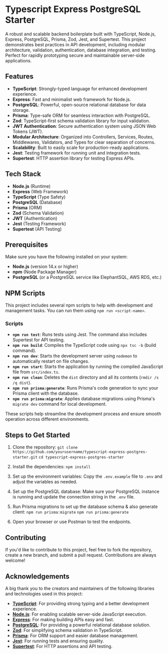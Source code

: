 
# Typescript Express PostgreSQL Starter

A robust and scalable backend boilerplate built with TypeScript, Node.js, Express, PostgreSQL, Prisma, Zod, Jest, and Supertest. This project demonstrates best practices in API development, including modular architecture, validation, authentication, database integration, and testing. Perfect for rapidly prototyping secure and maintainable server-side applications.


## Features

- **TypeScript**: Strongly-typed language for enhanced development experience.
- **Express**: Fast and minimalist web framework for Node.js.
- **PostgreSQL**: Powerful, open-source relational database for data storage.
- **Prisma**: Type-safe ORM for seamless interaction with PostgreSQL.
- **Zod**: TypeScript-first schema validation library for input validation.
- **JWT Authentication**: Secure authentication system using JSON Web Tokens (JWT).
- **Modular Architecture**: Organized into Controllers, Services, Routes, Middlewares, Validators, and Types for clear separation of concerns.
- **Scalability**: Built to easily scale for production-ready applications.
- **Jest**: Testing framework for running unit and integration tests.
- **Supertest**: HTTP assertion library for testing Express APIs.
  
## Tech Stack

- **Node.js** (Runtime)
- **Express** (Web Framework)
- **TypeScript** (Type Safety)
- **PostgreSQL** (Database)
- **Prisma** (ORM)
- **Zod** (Schema Validation)
- **JWT** (Authentication)
- **Jest** (Testing Framework)
- **Supertest** (API Testing)

## Prerequisites 

Make sure you have the following installed on your system: 
- **Node.js** (version 14.x or higher) 
- **npm** (Node Package Manager) 
- **PostgreSQL** (or a PostgreSQL service like ElephantSQL, AWS RDS, etc.) 

## NPM Scripts

This project includes several npm scripts to help with development and management tasks. You can run them using `npm run <script-name>`.

### Scripts

- **`npm run test`**: Runs tests using Jest. The command also includes Supertest for API testing.
- **`npm run build`**: Compiles the TypeScript code using `npx tsc -b` (build command).
- **`npm run dev`**: Starts the development server using `nodemon` to automatically restart on file changes.
- **`npm run start`**: Starts the application by running the compiled JavaScript file from `src/index.ts`.
- **`npm run clean`**: Deletes the `dist` directory and all its contents (`rmdir /s /q dist`).
- **`npm run prisma:generate`**: Runs Prisma's code generation to sync your Prisma client with the database.
- **`npm run prisma:migrate`**: Applies database migrations using Prisma's `migrate dev` command for local development.

These scripts help streamline the development process and ensure smooth operation across different environments.

## Steps to Get Started 

1. Clone the repository: 
`git clone https://github.com/yourusername/typescript-express-postgres-starter.git` 
`cd typescript-express-postgres-starter`

2. Install the dependencies:
`npm install`

3. Set up the environment variables: 
	Copy the `.env.example` file to `.env` and adjust the variables as needed.

4. Set up the PostgreSQL database: 
	Make sure your PostgreSQL instance is running and update the connection string in the `.env` file.

5. Run Prisma migrations to set up the database schema & also generate client:
`npm run prisma:migrate`
`npm run prisma:generate`

6. Open your browser or use Postman to test the endpoints.

## Contributing

If you'd like to contribute to this project, feel free to fork the repository, create a new branch, and submit a pull request. Contributions are always welcome!



## Acknowledgements

A big thank you to the creators and maintainers of the following libraries and technologies used in this project:

- **[TypeScript](https://www.typescriptlang.org/)**: For providing strong typing and a better development experience.
- **[Node.js](https://nodejs.org/)**: For enabling scalable server-side JavaScript execution.
- **[Express](https://expressjs.com/)**: For making building APIs easy and fast.
- **[PostgreSQL](https://www.postgresql.org/)**: For providing a powerful relational database solution.
- **[Zod](https://github.com/colinhacks/zod)**: For simplifying schema validation in TypeScript.
- **[Prisma](https://www.prisma.io/)**: For ORM support and easier database management.
- **[Jest](https://jestjs.io/)**: For running tests and ensuring quality.
- **[Supertest](https://github.com/visionmedia/supertest)**: For HTTP assertions and API testing.

